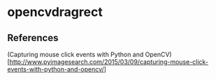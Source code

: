 # opencvdragrect

## References
(Capturing mouse click events with Python and OpenCV)[http://www.pyimagesearch.com/2015/03/09/capturing-mouse-click-events-with-python-and-opencv/]
